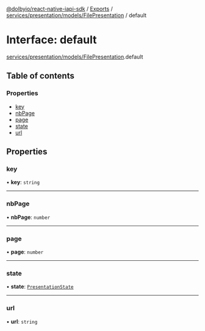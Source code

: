 [@dolbyio/react-native-iapi-sdk](../README.md) / [Exports](../modules.md) / [services/presentation/models/FilePresentation](../modules/services_presentation_models_FilePresentation.md) / default

# Interface: default

[services/presentation/models/FilePresentation](../modules/services_presentation_models_FilePresentation.md).default

## Table of contents

### Properties

- [key](services_presentation_models_FilePresentation.default.md#key)
- [nbPage](services_presentation_models_FilePresentation.default.md#nbpage)
- [page](services_presentation_models_FilePresentation.default.md#page)
- [state](services_presentation_models_FilePresentation.default.md#state)
- [url](services_presentation_models_FilePresentation.default.md#url)

## Properties

### key

• **key**: `string`

___

### nbPage

• **nbPage**: `number`

___

### page

• **page**: `number`

___

### state

• **state**: [`PresentationState`](../enums/services_presentation_models_PresentationState.PresentationState.md)

___

### url

• **url**: `string`
